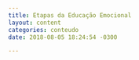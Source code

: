 ```yaml
---
title: Etapas da Educação Emocional
layout: content
categories: conteudo
date: 2018-08-05 18:24:54 -0300

---
```

